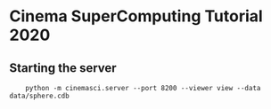 # Cinema SuperComputing Tutorial 2020


## Starting the server

```
    python -m cinemasci.server --port 8200 --viewer view --data data/sphere.cdb
```
